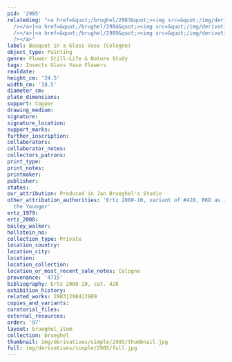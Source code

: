 ```yaml
---
pid: '2985'
relatedimg: "<a href=&quot;/brughel/2983&quot;><img src=&quot;/img/derivatives/simple/2983/thumbnail.jpg&quot;
  /></a>|<a href=&quot;/brughel/2984&quot;><img src=&quot;/img/derivatives/simple/2984/thumbnail.jpg&quot;
  /></a>|<a href=&quot;/brughel/2989&quot;><img src=&quot;/img/derivatives/simple/2989/thumbnail.jpg&quot;
  /></a>"
label: Bouquet in a Glass Vase (Cologne)
object_type: Painting
genre: Flower Still-Life & Nature Study
tags: Insects Glass Vase Flowers
realdate: 
height_cm: '24.5'
width_cm: '18.5'
diameter_cm: 
plate_dimensions: 
support: Copper
drawing_medium: 
signature: 
signature_location: 
support_marks: 
further_inscription: 
collaborators: 
collaborator_notes: 
collectors_patrons: 
print_type: 
print_notes: 
printmaker: 
publisher: 
states: 
our_attribution: Produced in Jan Brueghel's Studio
other_attribution_authorities: 'Ertz 2008-10, variant of #428, RKD as Jan Brueghel
  the Younger'
ertz_1979: 
ertz_2008: 
bailey_walker: 
hollstein_no: 
collection_type: Private
location_country: 
location_city: 
location: 
location_collection: 
location_or_most_recent_sale_notes: Cologne
provenance: '4715'
bibliography: Ertz 2008-10, cat. 428
exhibition_history: 
related_works: 2983|2984|2989
copies_and_variants: 
curatorial_files: 
external_resources: 
order: '97'
layout: brueghel_item
collection: brueghel
thumbnail: img/derivatives/simple/2985/thumbnail.jpg
full: img/derivatives/simple/2985/full.jpg
---
```

